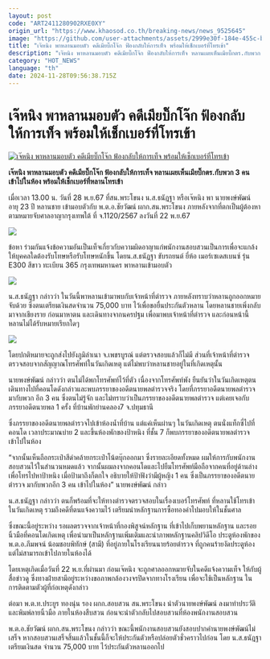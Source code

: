```yaml
---
layout: post
code: "ART2411280902RXE0XY"
origin_url: "https://www.khaosod.co.th/breaking-news/news_9525645"
image: "https://github.com/user-attachments/assets/2999e30f-184e-455c-bd80-efa5f581aaff"
title: "เจ๊หนิง พาหลานมอบตัว คดีเมียบิ๊กโจ๊ก ฟ้องกลับให้การเท็จ พร้อมให้เช็กเบอร์ที่โทรเข้า"
description: "เจ๊หนิง พาหลานมอบตัว คดีเมียบิ๊กโจ๊ก ฟ้องกลับให้การเท็จ หลานเผยเห็นเมียบิ๊กตร.กับพวก 3 คน เข้าไปในห้อง พร้อมให้เช็กเบอร์ที่หลานโทรเข้า"
category: "HOT_NEWS"
language: "th"
date: 2024-11-28T09:56:38.715Z
---
```


# เจ๊หนิง พาหลานมอบตัว คดีเมียบิ๊กโจ๊ก ฟ้องกลับให้การเท็จ พร้อมให้เช็กเบอร์ที่โทรเข้า

[![เจ๊หนิง พาหลานมอบตัว คดีเมียบิ๊กโจ๊ก ฟ้องกลับให้การเท็จ พร้อมให้เช็กเบอร์ที่โทรเข้า](https://www.khaosod.co.th/wpapp/uploads/2024/11/larn.jpg "เจ๊หนิง พาหลานมอบตัว คดีเมียบิ๊กโจ๊ก ฟ้องกลับให้การเท็จ พร้อมให้เช็กเบอร์ที่โทรเข้า")](https://www.khaosod.co.th/wpapp/uploads/2024/11/larn.jpg)

**เจ๊หนิง พาหลานมอบตัว คดีเมียบิ๊กโจ๊ก ฟ้องกลับให้การเท็จ หลานเผยเห็นเมียบิ๊กตร.กับพวก 3 คน เข้าไปในห้อง พร้อมให้เช็กเบอร์ที่หลานโทรเข้า**

เมื่อเวลา 13.00 น. วันที่ 28 พ.ย.67 ที่สน.พระโขนง น.ส.ธนัฎฐา หรือเจ๊หนิง พา นายพงษ์พัฒน์ อายุ 23 ปี หลานชาย เข้ามอบตัวกับ พ.ต.อ.ชัยวัฒน์ ผกก.สน.พระโขนง ภายหลังจากที่ตกเป็นผู้ต้องหาตามหมายจับศาลอาญากรุงเทพใต้ ที่ จ.1120/2567 ลงวันที่ 22 พ.ย.67

[![](https://www.khaosod.co.th/wpapp/uploads/2024/11/3EAAC51A-AB06-42E9-A185-E1676B9D06B4-696x393.jpg)](https://www.khaosod.co.th/wpapp/uploads/2024/11/3EAAC51A-AB06-42E9-A185-E1676B9D06B4.jpg)

ข้อหา ร่วมกันแจ้งข้อความอันเป็นเท็จเกี่ยวกับความผิดอาญาแก่พนักงานสอบสวนเป็นการเพื่อจะแกล้งให้บุคคลใดต้องรับโทษหรือรับโทษหนักขึ้น โดยน.ส.ธนัฏฐา ขับรถยนต์ ยี่ห้อ เมอร์เซเดสเบนซ์ รุ่น E300 สีขาว ทะเบียน 365 กรุงเทพมหานคร พาหลานเข้ามอบตัว

[![](https://www.khaosod.co.th/wpapp/uploads/2024/11/030EA9BC-0DA4-4745-A0FD-3F8F07947451-696x401.jpg)](https://www.khaosod.co.th/wpapp/uploads/2024/11/030EA9BC-0DA4-4745-A0FD-3F8F07947451.jpg)

น.ส.ธนัฎฐา กล่าวว่า ในวันนี้พาหลานเข้ามาพบกับเจ้าหน้าที่ตำรวจ ภายหลังทราบว่าหลานถูกออกหมายจับด้วย ซึ่งตนเตรียมเงินสดจำนวน 75,000 บาท ไว้เพื่อขอยื่นประกันตัวหลาน โดยหลานชายเพิ่งกลับมาจากเชียงราย ก่อนมาหาตน และเดินทางจากนครปฐม เพื่อมาพบเจ้าหน้าที่ตำรวจ และก่อนหน้านี้หลานไม่ได้รับหมายเรียกใดๆ

[![](https://www.khaosod.co.th/wpapp/uploads/2024/11/439E89C5-0F75-4EEE-AF3B-97A32EB0B57F-696x384.jpg)](https://www.khaosod.co.th/wpapp/uploads/2024/11/439E89C5-0F75-4EEE-AF3B-97A32EB0B57F.jpg)

โดยปกติหมายจะถูกส่งไปยังภูมิลำเนา จ.เพชรบูรณ์ แต่ตรวจสอบแล้วก็ไม่มี ส่วนที่เจ้าหน้าที่ตำรวจตรวจสอบจากสัญญาณโทรศัพท์ในวันเกิดเหตุ แต่ไม่พบว่าหลานชายอยู่ในที่เกิดเหตุนั้น

นายพงษ์พัฒน์ กล่าวว่า ตนไม่ได้พกโทรศัพท์ไว้ที่ตัว เนื่องจากโทรศัพท์พัง ยืนยันว่าในวันเกิดเหตุตนเดินทางไปที่คอนโดดังกล่าวและพบภรรยาของอดีตนายพลตำรวจจริง โดยที่ภรรยาอดีตนายพลตำรวจมากับพวก อีก 3 คน ซึ่งตนไม่รู้จัก และไม่ทราบว่าเป็นภรรยาของอดีตนายพลตำรวจ แต่เคยเจอกับภรรยาอดีตนายพล 1 ครั้ง ที่บ้านพักย่านคลอง7 จ.ปทุมธานี

ซึ่งภรรยาของอดีตนายพลตำรวจไปเข้าห้องน้ำที่บ้าน แต่แค่เห็นผ่านๆ ในวันเกิดเหตุ ตนนั่งแท็กซี่ไปที่คอนโด เวลาประมาณบ่าย 2 และขึ้นห้องพักของป้าหนิง ที่ชั้น 7 ก็พบภรรยาของอดีตนายพลตำรวจเข้าไปในห้อง

“จากนั้นเห็นถือกระเป๋าสีดำคล้ายกระเป๋าโน้ตบุ๊กออกมา ซึ่งรายละเอียดทั้งหมด ผมให้การกับพนักงานสอบสวนไว้ในสำนวนหมดแล้ว จากนั้นผมลงจากคอนโดและไปยืมโทรศัพท์มือถือจากคนที่อยู่ด้านล่าง เพื่อโทรไปหาป้าหนิง เมื่อป้ามาถึงก็ตกใจ อธิบายให้ป้าฟังว่ามีผู้หญิง 1 คน ซึ่งเป็นภรรยาของอดีตนายตำรวจ มากับพวกอีก 3 คน เข้าไปในห้อง” นายพงษ์พัฒน์ กล่าว

น.ส.ธนัฎฐา กล่าวว่า ตนก็พร้อมที่จะให้ทางตำรวจตรวจสอบในเรื่องเบอร์โทรศัพท์ ที่หลานใช้โทรเข้าในวันเกิดเหตุ รวมถึงคดีที่ตนแจ้งความไว้ เตรียมนำหลักฐานการซื้อทองคำไปมอบให้ในชั้นศาล

ซึ่งขณะนี้อยู่ระหว่าง รอผลตรวจจากเจ้าหน้าที่กองพิสูจน์หลักฐาน ที่เข้าไปเก็บพยานหลักฐาน และรอยนิ้วมือที่คอนโดเกิดเหตุ เพื่อนำมาเป็นหลักฐานเพิ่มเติมและนำภาพหลักฐานคลิปวิดีโอ ประตูห้องพักของ พ.ต.อ.ภีมพจน์ น้อมชอบพิทักษ์ (สามี) ที่อยู่ภายในโรงเรียนนายร้อยตำรวจ ที่ถูกคนร้ายงัดประตูห้อง แต่ไม่สามารถเข้าไปภายในห้องได้

โดยเหตุเกิดเมื่อวันที่ 22 พ.ย.ที่ผ่านมา ก่อนเจ๊หนิง จะถูกศาลออกหมายจับในคดีแจ้งความเท็จ ให้กับผู้สื่อข่าวดู ซึ่งทางฝ่ายสามีอยู่ระหว่างขอภาพกล้องวงจรปิดจากทางโรงเรียน เพื่อจะใช้เป็นหลักฐาน ในการติดตามตัวผู้ที่ก่อเหตุดังกล่าว

ต่อมา พ.ต.ท.ประยูร ทองนุ่น รอง ผกก.สอบสวน สน.พระโขนง นำตัวนายพงษ์พัฒน์ ลงมาทำประวัติและพิมพ์ลายนิ้วมือ ภายในห้องสืบสวน ก่อนจะนำตัวกลับไปสอบสวนที่ห้องพนักงานสอบสวน

พ.ต.อ.ชัยวัฒน์ ผกก.สน.พระโขนง กล่าวว่า ขณะนี้พนักงานสอบสวนยังสอบปากคำนายพงษ์พัฒน์ไม่เสร็จ หากสอบสวนเสร็จสิ้นแล้วในชั้นนี้ก็จะให้ประกันตัวหรือปล่อยตัวชั่วคราวไปก่อน โดย น.ส.ธนัฎฐา เตรียมเงินสด จำนวน 75,000 บาท ไว้ประกันตัวหลานออกไป